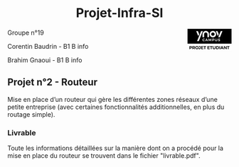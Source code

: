 <h1 align="center"> Projet-Infra-SI </h1>
<img src="logo-ynov.jpg" align="right">
<p>Groupe n°19</p>
<p> Corentin Baudrin - B1 B info</p>
<p> Brahim Gnaoui - B1 B info</p> 


## Projet n°2 - Routeur
Mise en place d’un routeur qui gère les différentes zones réseaux d’une petite entreprise (avec
certaines fonctionnalités additionnelles, en plus du routage simple).

### Livrable

Toute les informations détaillées sur la manière dont on a procédé pour la mise en place du routeur se trouvent dans le fichier "livrable.pdf".
